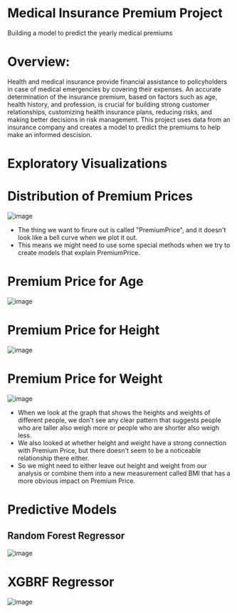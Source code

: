 # **Medical Insurance Premium Project**
 Building a model to predict the yearly medical premiums

# **Overview:**

Health and medical insurance provide financial assistance to policyholders in case of medical emergencies by covering their expenses. An accurate determination of the insurance premium, based on factors such as age, health history, and profession, is crucial for building strong customer relationships, customizing health insurance plans, reducing risks, and making better decisions in risk management. This project uses data from an insurance company and creates a model to predict the premiums to help make an informed descision.

# **Exploratory Visualizations**

# **Distribution of Premium Prices**

![image](https://user-images.githubusercontent.com/117705408/235576300-7d34449e-9f8e-4347-a405-3e3c01894d14.png)

- The thing we want to firure out is called "PremiumPrice", and it  doesn't look like a bell curve when we plot it out. 
- This means we might need to use some special methods when we try to create models that explain PremiumPrice.

# **Premium Price for Age**

![image](https://user-images.githubusercontent.com/117705408/235576347-9e1fd6f4-87b0-473d-b9ca-5ccfd3207d48.png)

# **Premium Price for Height**

![image](https://user-images.githubusercontent.com/117705408/235576479-3fb41200-47af-42e1-8e76-8669cc37e1e3.png)

# **Premium Price for Weight**

![image](https://user-images.githubusercontent.com/117705408/235576532-55bf1548-583f-42b4-80d8-8041f6c0bc21.png)

- When we look at the graph that shows the heights and weights of different people, we don't see any clear pattern that suggests people who are taller also weigh more or people who are shorter also weigh less. 
- We also looked at whether height and weight have a strong connection with Premium Price, but there doesn't seem to be a noticeable relationship there either.
- So we might need to either leave out height and weight from our analysis or combine them into a new measurement called BMI that has a more obvious impact on Premium Price.

# **Predictive Models**

## **Random Forest Regressor**


![image](https://user-images.githubusercontent.com/117705408/235576792-feaf08f6-b65f-468a-bbf3-22d4ff3a46bb.png)

# **XGBRF Regressor**

![image](https://user-images.githubusercontent.com/117705408/235576889-0603fa85-eca7-4111-92da-ea7a19560e48.png)
